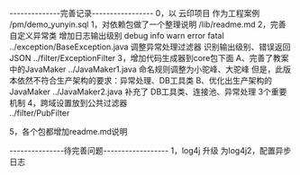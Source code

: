 --------------完善记录-----------------
0，以 云印项目 作为工程案例 /pm/demo_yunyin.sql
1，对依赖包做了一个整理说明  /lib/readme.md
2，完善自定义异常类
	增加日志输出级别 debug info warn error fatal
	../exception/BaseException.java
	调整异常处理过滤器 识别输出级别、错误返回JSON
	../filter/ExceptionFilter
3，增加代码生成器到core包下面
	A、完善了教案中的JavaMaker ../JavaMaker1.java
		命名规则调整为小驼峰、大驼峰
	   	但是，此版本依然不符合生产架构的要求：异常处理、DB工具类
	B、优化出生产架构的JavaMaker ../JavaMaker2.java
		补充了 DB工具类、连接池、异常处理 3个重要机制
4，跨域设置放到公共过滤器	
	../filter/PubFilter
	
	
5，各个包都增加readme.md说明


---------------待完善问题------------------
1，log4j 升级 为log4j2，配置异步日志
